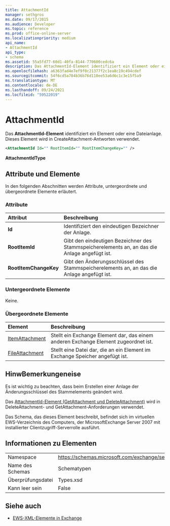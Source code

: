 ```yaml
---
title: AttachmentId
manager: sethgros
ms.date: 09/17/2015
ms.audience: Developer
ms.topic: reference
ms.prod: office-online-server
ms.localizationpriority: medium
api_name:
- AttachmentId
api_type:
- schema
ms.assetid: 55a5fd77-60d1-40fa-8144-770600cedc6a
description: Das AttachmentId-Element identifiziert ein Element oder eine Dateianlage. Dieses Element wird in CreateAttachment-Antworten verwendet.
ms.openlocfilehash: a6363fad4e7ef9f0c21377f2c1ea8c19c494cdef
ms.sourcegitcommit: 54f6cd5a704b36b76d110ee53a6d6c1c3e15f5a9
ms.translationtype: MT
ms.contentlocale: de-DE
ms.lasthandoff: 09/24/2021
ms.locfileid: "59522019"
---
```

# <a name="attachmentid"></a>AttachmentId

Das **AttachmentId-Element** identifiziert ein Element oder eine Dateianlage. Dieses Element wird in CreateAttachment-Antworten verwendet. 
  
```xml
<AttachmentId Id="" RootItemId="" RootItemChangeKey="" />
```

 **AttachmentIdType**
## <a name="attributes-and-elements"></a>Attribute und Elemente

In den folgenden Abschnitten werden Attribute, untergeordnete und übergeordnete Elemente erläutert.
  
### <a name="attributes"></a>Attribute

|**Attribut**|**Beschreibung**|
|:-----|:-----|
|**Id** <br/> |Identifiziert den eindeutigen Bezeichner der Anlage.  <br/> |
|**RootItemId** <br/> |Gibt den eindeutigen Bezeichner des Stammspeicherelements an, an das die Anlage angefügt ist.  <br/> |
|**RootItemChangeKey** <br/> |Gibt den Änderungsschlüssel des Stammspeicherelements an, an das die Anlage angefügt ist.  <br/> |
   
### <a name="child-elements"></a>Untergeordnete Elemente

Keine.
  
### <a name="parent-elements"></a>Übergeordnete Elemente

|**Element**|**Beschreibung**|
|:-----|:-----|
|[ItemAttachment](itemattachment.md) <br/> |Stellt ein Exchange Element dar, das einem anderen Exchange Element zugeordnet ist.  <br/> |
|[FileAttachment](fileattachment.md) <br/> |Stellt eine Datei dar, die an ein Element im Exchange Speicher angefügt ist.  <br/> |
   
## <a name="remarks"></a>HinwBemerkungeneise

Es ist wichtig zu beachten, dass beim Erstellen einer Anlage der Änderungsschlüssel des Stammelements geändert wird.
  
Das [AttachmentId-Element (GetAttachment und DeleteAttachment)](attachmentid-getattachment-and-deleteattachment.md) wird in DeleteAttachment- und GetAttachment-Anforderungen verwendet. 
  
Das Schema, das dieses Element beschreibt, befindet sich im virtuellen EWS-Verzeichnis des Computers, der MicrosoftExchange Server 2007 mit installierter Clientzugriff-Serverrolle ausführt.
  
## <a name="element-information"></a>Informationen zu Elementen

|||
|:-----|:-----|
|Namespace  <br/> |https://schemas.microsoft.com/exchange/services/2006/types  <br/> |
|Name des Schemas  <br/> |Schematypen  <br/> |
|Überprüfungsdatei  <br/> |Types.xsd  <br/> |
|Kann leer sein  <br/> |False  <br/> |
   
## <a name="see-also"></a>Siehe auch

- [EWS-XML-Elemente in Exchange](ews-xml-elements-in-exchange.md)

